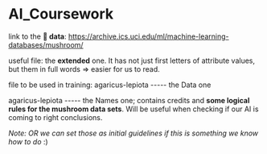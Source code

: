 # AI_Coursework
link to the **🍄 data**: https://archive.ics.uci.edu/ml/machine-learning-databases/mushroom/

useful file: the **extended** one. It has not just first letters of attribute values, but them in full words => easier for us to read.

file to be used in training: agaricus-lepiota ----- the Data one

agaricus-lepiota ----- the Names one; contains credits and **some logical rules for the mushroom data sets**. Will be useful when checking if our AI is coming to right conclusions.

*Note: OR we can set those as initial guidelines if this is something we know how to do* :)

